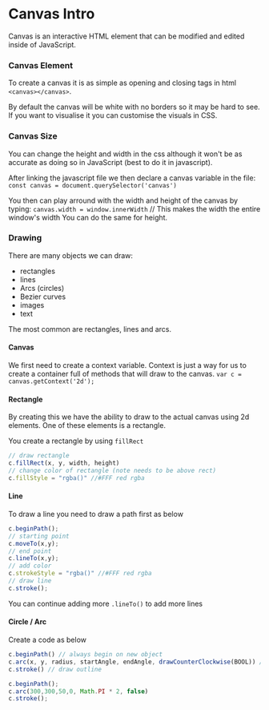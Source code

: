 # Canvas Intro

Canvas is an interactive HTML element that can be modified and edited inside of JavaScript.

### Canvas Element

To create a canvas it is as simple as opening and closing tags in html `<canvas></canvas>`.

By default the canvas will be white with no borders so it may be hard to see. If you want to visualise it you can customise the visuals in CSS.

### Canvas Size

You can change the height and width in the css although it won't be as accurate as doing so in JavaScript (best to do it in javascript).

After linking the javascript file we then declare a canvas variable in the file:
`const canvas = document.querySelector('canvas')`

You then can play arround with the width and height of the canvas by typing:
`canvas.width = window.innerWidth` // This makes the width the entire window's width
You can do the same for height.

### Drawing

There are many objects we can draw:

- rectangles
- lines
- Arcs (circles)
- Bezier curves
- images
- text

The most common are rectangles, lines and arcs.

#### Canvas

We first need to create a context variable. Context is just a way for us to create a container full of methods that will draw to the canvas.
`var c = canvas.getContext('2d');`

#### Rectangle

By creating this we have the ability to draw to the actual canvas using 2d elements. One of these elements is a rectangle.

You create a rectangle by using `fillRect`

```js
// draw rectangle
c.fillRect(x, y, width, height)
// change color of rectangle (note needs to be above rect)
c.fillStyle = "rgba()" //#FFF red rgba
```

#### Line

To draw a line you need to draw a path first as below

```js
c.beginPath();
// starting point
c.moveTo(x,y);
// end point
c.lineTo(x,y);
// add color
c.strokeStyle = "rgba()" //#FFF red rgba
// draw line
c.stroke();
```

You can continue adding more `.lineTo()` to add more lines

#### Circle / Arc

Create a code as below

```js
c.beginPath() // always begin on new object
c.arc(x, y, radius, startAngle, endAngle, drawCounterClockwise(BOOL)) // start angle is what angle do we start the arc and end angle is how long do we want the arc to go on for.
c.stroke() // draw outline

c.beginPath();
c.arc(300,300,50,0, Math.PI * 2, false)
c.stroke();
```

